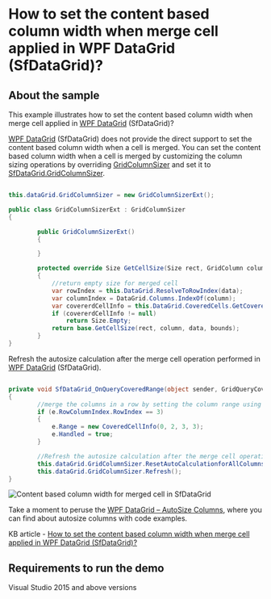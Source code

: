 # How to set the content based column width when merge cell applied in WPF DataGrid (SfDataGrid)?

## About the sample
This example illustrates how to set the content based column width when merge cell applied in [WPF DataGrid](https://www.syncfusion.com/wpf-controls/datagrid) (SfDataGrid)?

[WPF DataGrid](https://www.syncfusion.com/wpf-controls/datagrid) (SfDataGrid) does not provide the direct support to set the content based column width when a cell is merged. You can set the content based column width when a cell is merged by customizing the column sizing operations by overriding [GridColumnSizer](https://help.syncfusion.com/cr/wpf/Syncfusion.UI.Xaml.Grid.GridColumnSizer.html) and set it to [SfDataGrid.GridColumnSizer](https://help.syncfusion.com/cr/wpf/Syncfusion.UI.Xaml.Grid.SfDataGrid.html#Syncfusion_UI_Xaml_Grid_SfDataGrid_GridColumnSizer).

```C#

this.dataGrid.GridColumnSizer = new GridColumnSizerExt();

public class GridColumnSizerExt : GridColumnSizer
{

        public GridColumnSizerExt()
        {

        }

        protected override Size GetCellSize(Size rect, GridColumn column, object data, GridQueryBounds bounds)
        {
            //return empty size for merged cell
            var rowIndex = this.DataGrid.ResolveToRowIndex(data);
            var columnIndex = DataGrid.Columns.IndexOf(column);
            var covererdCellInfo = this.DataGrid.CoveredCells.GetCoveredCellInfo(rowIndex, columnIndex);
            if (covererdCellInfo != null)
                return Size.Empty;
            return base.GetCellSize(rect, column, data, bounds);
        }
}

```

Refresh the autosize calculation after the merge cell operation performed in [WPF DataGrid](https://www.syncfusion.com/wpf-controls/datagrid) (SfDataGrid).

```C#

private void SfDataGrid_OnQueryCoveredRange(object sender, GridQueryCoveredRangeEventArgs e)
{
        //merge the columns in a row by setting the column range using Left and Right properties of CoveredCellInfo.
        if (e.RowColumnIndex.RowIndex == 3)
        {
            e.Range = new CoveredCellInfo(0, 2, 3, 3);
            e.Handled = true;
        }

        //Refresh the autosize calculation after the merge cell operation performed in SfDataGrid
        this.dataGrid.GridColumnSizer.ResetAutoCalculationforAllColumns();
        this.dataGrid.GridColumnSizer.Refresh();
}

```

![Content based column width for merged cell in SfDataGrid](MergeCellColumnWidth.gif)

Take a moment to peruse the [WPF DataGrid – AutoSize Columns](https://help.syncfusion.com/wpf/datagrid/autosize-columns), where you can find about autosize columns with code examples.

KB article - [How to set the content based column width when merge cell applied in WPF DataGrid (SfDataGrid)?](https://www.syncfusion.com/kb/12540/how-to-set-the-content-based-column-width-when-merge-cell-applied-in-wpf-datagrid)

## Requirements to run the demo
Visual Studio 2015 and above versions

